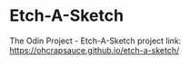 # Etch-A-Sketch
The Odin Project - Etch-A-Sketch project
link: https://ohcrapsauce.github.io/etch-a-sketch/
